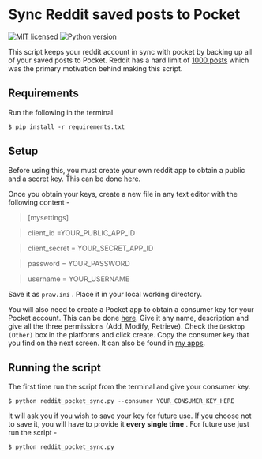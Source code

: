 # Sync Reddit saved posts to Pocket
[![MIT licensed](https://img.shields.io/badge/license-MIT-blue.svg)](https://raw.githubusercontent.com/hyperium/hyper/master/LICENSE) [![Python version](https://img.shields.io/badge/python-3.5-blue.svg)](https://www.python.org/downloads/release/python-350/)

This script keeps your reddit account in sync with pocket by backing up all of your saved posts to Pocket. Reddit has a hard limit of [1000 posts](https://www.reddit.com/r/help/comments/24znn6/i_just_learned_that_reddit_limits_the_number_of/) which was the primary motivation behind making this script. 

## Requirements

Run the following in the terminal
```shell
$ pip install -r requirements.txt
```

## Setup
Before using this, you must create your own reddit app to obtain a public and a secret key. This can be done [here](https://ssl.reddit.com/prefs/apps).

Once you obtain your keys, create a new file in any text editor with the following content -
> [mysettings]

> client_id =YOUR_PUBLIC_APP_ID

> client_secret = YOUR_SECRET_APP_ID

> password = YOUR_PASSWORD

> username = YOUR_USERNAME

Save it as `praw.ini` .
Place it in your local working directory.

You will also need to create a Pocket app to obtain a consumer key for your Pocket account. This can be done [here](https://getpocket.com/developer/apps/new). Give it any name, description and give all the three permissions (Add, Modify, Retrieve). Check the `Desktop (Other)` box in the platforms and click create. Copy the consumer key that you find on the next screen. It can also be found in [my apps](https://getpocket.com/developer/apps/).

## Running the script
The first time run the script from the terminal and give your consumer key.
```shell
$ python reddit_pocket_sync.py --consumer YOUR_CONSUMER_KEY_HERE
```
It will ask you if you wish to save your key for future use. If you choose not to save it, you will have to provide it **every single time** .
For future use just run the script -
```shell
$ python reddit_pocket_sync.py
```
